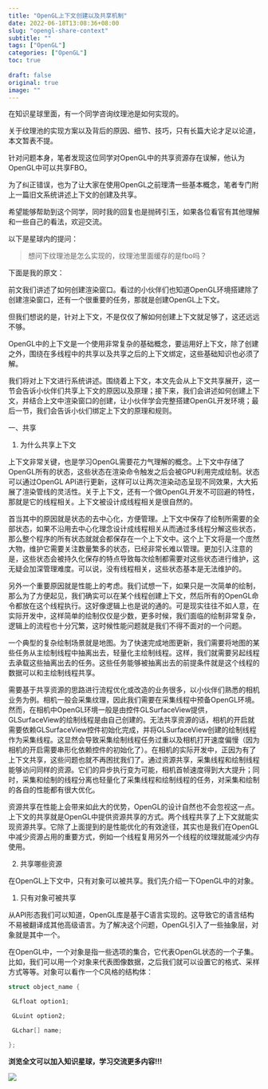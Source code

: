 ```yaml
---
title: "OpenGL上下文创建以及共享机制"
date: 2022-06-18T13:08:36+08:00
slug: "opengl-share-context"
subtitle: ""
tags: ["OpenGL"]
categories: ["OpenGL"]
toc: true
 
draft: false
original: true
image: ""
---
```




在知识星球里面，有一个同学咨询纹理池是如何实现的。

关于纹理池的实现方案以及背后的原因、细节、技巧，只有长篇大论才足以论道，本文暂表不提。

针对问题本身，笔者发现这位同学对OpenGL中的共享资源存在误解，他认为OpenGL中可以共享FBO。

为了纠正错误，也为了让大家在使用OpenGL之前理清一些基本概念，笔者专门附上一篇旧文系统讲述上下文的创建及共享。

<!--more-->

希望能够帮助到这个同学，同时我的回复也是抛砖引玉，如果各位看官有其他理解和一些自己的看法，欢迎交流。


以下是星球内的提问：

> 想问下纹理池是怎么实现的，纹理池里面缓存的是fbo吗？

下面是我的原文：

前文我们讲述了如何创建渲染窗口。看过的小伙伴们也知道OpenGL环境搭建除了创建渲染窗口，还有一个很重要的任务，那就是创建OpenGL上下文。

但我们想说的是，针对上下文，不是仅仅了解如何创建上下文就足够了，这还远远不够。

OpenGL中的上下文是一个使用非常复杂的基础概念，要运用好上下文，除了创建之外，围绕在多线程中的共享以及共享之后的上下文绑定，这些基础知识也必须了解。

我们将对上下文进行系统讲述。围绕着上下文，本文先会从上下文共享展开，这一节会告诉小伙伴们共享上下文的原因以及原理；接下来，我们会讲述如何创建上下文，并结合上文中渲染窗口的创建，让小伙伴学会完整搭建OpenGL开发环境；最后一节，我们会告诉小伙们绑定上下文的原理和规则。

一、共享

1. 为什么共享上下文

上下文非常关键，也是学习OpenGL需要花力气理解的概念。上下文中存储了OpenGL所有的状态，这些状态在渲染命令触发之后会被GPU利用完成绘制。状态可以通过OpenGL API进行更新，这样可以让两次渲染动态呈现不同效果，大大拓展了渲染管线的灵活性。关于上下文，还有一个做OpenGL开发不可回避的特性，那就是它的线程相关。上下文被设计成线程相关是很自然的。

首当其中的原因就是状态的去中心化，方便管理。上下文中保存了绘制所需要的全部状态，如果不沿用去中心化理念设计成线程相关从而通过多线程分解这些状态，那么整个程序的所有状态就就会都保存在一个上下文中。这个上下文将是一个庞然大物，维护它需要关注数量繁多的状态，已经非常长难以管理。更加引入注意的是，这些状态会被持久化保存的特点导致每次绘制都需要对这些状态进行维护，这无疑会加深管理难度。可以说，没有线程相关，这些状态基本是无法维护的。

另外一个重要原因就是性能上的考虑。我们试想一下，如果只是一次简单的绘制，那么为了方便起见，我们确实可以在某个线程创建上下文，然后所有的OpenGL命令都放在这个线程执行。这好像逻辑上也是说的通的。可是现实往往不如人意，在实际开发中，这样简单的绘制仅仅是少数，更多时候，我们面临的绘制非常复杂，逻辑上的流程也十分冗繁，这时候性能问题就是我们不得不面对的一个问题。

一个典型的复杂绘制场景就是地图。为了快速完成地图更新，我们需要将地图的某些任务从主绘制线程中抽离出去，轻量化主绘制线程。这样，我们就需要另起线程去承载这些抽离出去的任务。这些任务能够被抽离出去的前提条件就是这个线程的数据可以和主绘制线程共享。

需要基于共享资源的思路进行流程优化或改造的业务很多，以小伙伴们熟悉的相机业务为例。相机一般会采集纹理，因此我们需要在采集线程中预备OpenGL环境。然而，在相机中OpenGL环境一般是由控件GLSurfaceView提供，GLSurfaceView的绘制线程是由自己创建的。无法共享资源的话，相机的开启就需要依赖GLSurfaceView控件初始化完成，并将GLSurfaceView创建的绘制线程作为采集线程。这显然会导致采集绘制线程任务过重以及相机打开速度偏慢（因为相机的开启需要串形化依赖控件的初始化了）。在相机的实际开发中，正因为有了上下文共享，这些问题也就不再困扰我们了。通过资源共享，采集线程和绘制线程能够访问同样的资源。它们的异步执行变为可能，相机首帧速度得到大大提升；同时，采集和绘制的线程分离也轻量化了采集线程和绘制线程的任务，对采集和绘制的各自的性能都有很大优化。

资源共享在性能上会带来如此大的优势，OpenGL的设计自然也不会忽视这一点。上下文的共享就是OpenGL中提供资源共享的方式。两个线程共享了上下文就能实现资源共享。它除了上面提到的是性能优化的有效途径，其实也是我们在OpenGL中减少资源占用的重要方式，例如一个线程复用另外一个线程的纹理就能减少内存使用。

2. 共享哪些资源

在OpenGL上下文中，只有对象可以被共享。我们先介绍一下OpenGL中的对象。

1) 只有对象可被共享

从API形态我们可以知道，OpenGL库是基于C语言实现的。这导致它的语言结构不易被翻译成其他高级语言。为了解决这个问题，OpenGL引入了一些抽象层，对象就是其中一个。

在OpenGL中，一个对象是指一些选项的集合，它代表OpenGL状态的一个子集。比如，我们可以用一个对象来代表图像数据，之后我们就可以设置它的格式、采样方式等等。对象可以看作一个C风格的结构体：

```cpp
struct object_name {

 GLfloat option1;

 GLuint option2;

 GLchar[] name;

};
```

**浏览全文可以加入知识星球，学习交流更多内容!!!**

![](https://image.glumes.com/blog_image/20220618131932.png)